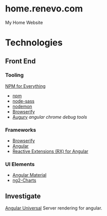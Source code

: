 # home.renevo.com
My Home Website


# Technologies

## Front End

### Tooling

[NPM for Everything](http://beletsky.net/2015/04/npm-for-everything.html)

* [npm](https://www.npmjs.com/)
* [node-sass](https://www.npmjs.com/package/node-sass)
* [nodemon](https://nodemon.io/)
* [Browserify](http://browserify.org/)
* [Augury](https://augury.angular.io/) _angular chrome debug tools_

### Frameworks

* [Browserify](http://browserify.org/)
* [Angular](https://angular.io)
* [Reactive Extensions (RX) for Angular](http://ngrx.github.io/)

### UI Elements

* [Angular Material](https://material.angular.io/)
* [ng2-Charts](http://valor-software.com/ng2-charts/)

## Investigate

[Angular Universal](https://github.com/angular/universal)
Server rendering for angular.
